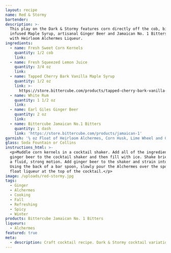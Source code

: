 ```yaml
---
layout: recipe
name: Red & Stormy
bartender:
description: >-
  This play on the Dark & Stormy features corn directly off the cob, bitters
  infused Maple Syrup, artisanal Ginger Beer and Jamaican No. 1 Bitters, floated
  with Heirloom Alchermes Liqueur.
ingredients:
  - name: Fresh Sweet Corn Kernels
    quantity: 1/2 cob
    link:
  - name: Fresh Squeezed Lemon Juice
    quantity: 3/4 oz
    link:
  - name: Tapped Cherry Bark Vanilla Maple Syrup
    quantity: 1/2 oz
    link: >-
      https://store.bittercube.com/products/tapped-cherry-bark-vanilla-bitters-infused-maple-syrup
  - name: White Rum
    quantity: 1 1/2 oz
    link:
  - name: Earl Giles Ginger Beer
    quantity: 2 oz
    link:
  - name: Bittercube Jamaican No.1 Bitters
    quantity: 1 dash
    link: 'https://store.bittercube.com/products/jamaican-1'
garnish: '½ oz Float of Heirloom Alchermes, Corn Husk, Lime Wheel and Cilantro'
glass: Soda Fountain or Collins
instructions_html: >-
  <p>Muddle corn kernels in a cocktail shaker. Add all of the ingredients except
  ginger beer to the cocktail shaker and then fill with ice. Shake briefly with
  a fluid, strong motion. Add ginger beer to the shaker and strain into glass.
  Using the back of a bar spoon, slowly pour the Alchermes over the spoon to
  float liqueur at the top of the cocktail.</p>
image: /uploads/red-stormy.jpg
tags:
  - Ginger
  - Alchermes
  - Cooking
  - Fall
  - Refreshing
  - Spicy
  - Winter
products: Bittercube Jamaican No. 1 Bitters
liqueurs:
  - Alchermes
featured: true
meta:
  - description: Craft cocktail recipe. Dark & Stormy cocktail variation.
---
```


